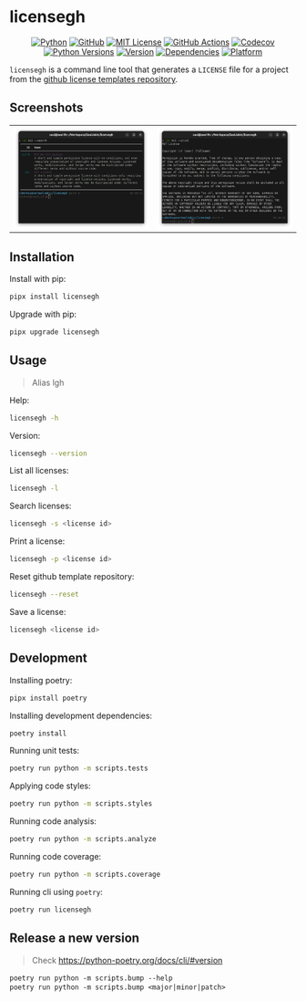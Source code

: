 # licensegh

<p align="center">
<a href="https://www.python.org/"><img alt="Python" src="https://img.shields.io/badge/-python-success?logo=python&logoColor=white"></a>
<a href="https://github.com/sauljabin/licensegh"><img alt="GitHub" src="https://img.shields.io/badge/status-active-brightgreen"></a>
<a href="https://github.com/sauljabin/licensegh/blob/main/LICENSE"><img alt="MIT License" src="https://img.shields.io/github/license/sauljabin/licensegh"></a>
<a href="https://github.com/sauljabin/licensegh/actions"><img alt="GitHub Actions" src="https://img.shields.io/github/actions/workflow/status/sauljabin/licensegh/main.yml?branch=main"></a>
<a href="https://app.codecov.io/gh/sauljabin/licensegh"><img alt="Codecov" src="https://img.shields.io/codecov/c/github/sauljabin/licensegh"></a>
<a href="https://pypi.org/project/licensegh"><img alt="Python Versions" src="https://img.shields.io/pypi/pyversions/licensegh"></a>
<a href="https://pypi.org/project/licensegh"><img alt="Version" src="https://img.shields.io/pypi/v/licensegh"></a>
<a href="https://libraries.io/pypi/licensegh"><img alt="Dependencies" src="https://img.shields.io/librariesio/release/pypi/licensegh"></a>
<a href="https://pypi.org/project/licensegh"><img alt="Platform" src="https://img.shields.io/badge/platform-linux%20%7C%20osx-blueviolet"></a>
</p>

`licensegh` is a command line tool that generates a `LICENSE` file for a project from the [github license templates repository](https://github.com/github/choosealicense.com/tree/gh-pages/_licenses).

## Screenshots

<table>
  <tr>
    <td>
        <img  src="https://raw.githubusercontent.com/sauljabin/licensegh/main/screenshots/search.png">
    </td>
    <td>
        <img src="https://raw.githubusercontent.com/sauljabin/licensegh/main/screenshots/print.png">
    </td>
  </tr>
</table>

## Installation

Install with pip:
```sh
pipx install licensegh
```

Upgrade with pip:
```sh
pipx upgrade licensegh
```

## Usage

> Alias lgh

Help:
```sh
licensegh -h
```

Version:
```sh
licensegh --version
```

List all licenses:
```sh
licensegh -l
```

Search licenses:
```sh
licensegh -s <license id>
```

Print a license:
```sh
licensegh -p <license id>
```

Reset github template repository:
```sh
licensegh --reset
```

Save a license:
```sh
licensegh <license id>
```

## Development

Installing poetry:
```sh
pipx install poetry
```

Installing development dependencies:
```sh
poetry install
```

Running unit tests:
```sh
poetry run python -m scripts.tests
```

Applying code styles:
```sh
poetry run python -m scripts.styles
```

Running code analysis:
```sh
poetry run python -m scripts.analyze
```

Running code coverage:
```sh
poetry run python -m scripts.coverage
```

Running cli using `poetry`:
```sh
poetry run licensegh
```

## Release a new version

> Check https://python-poetry.org/docs/cli/#version

```shell
poetry run python -m scripts.bump --help
poetry run python -m scripts.bump <major|minor|patch>
```
